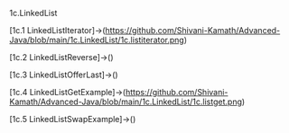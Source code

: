 1c.LinkedList

[1c.1 LinkedListIterator]->(https://github.com/Shivani-Kamath/Advanced-Java/blob/main/1c.LinkedList/1c.listiterator.png)

[1c.2 LinkedListReverse]->()

[1c.3 LinkedListOfferLast]->()

[1c.4 LinkedListGetExample]->(https://github.com/Shivani-Kamath/Advanced-Java/blob/main/1c.LinkedList/1c.listget.png)

[1c.5 LinkedListSwapExample]->()
